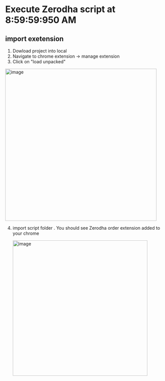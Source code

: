 # Execute Zerodha script at 8:59:59:950 AM 

## import exetension

1. Dowload project into local
2. Navigate to chrome extension -> manage extension
3. Click on "load unpacked"

<img width="481" alt="image" src="https://github.com/user-attachments/assets/677c6801-e100-424d-a5f9-bcd9024da0d7">




4. import script folder . You should see Zerodha order extension added to your chrome
   
   <img width="428" alt="image" src="https://github.com/user-attachments/assets/f6b5effb-9c1c-4bbe-81fb-efd7fe34c2ec">
